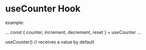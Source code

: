 # useCounter Hook

example:

...
    const { counter, increment, decrement, reset } = useCounter
...

useCounter() // receives a value by default